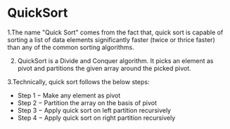 # QuickSort
1.The name "Quick Sort" comes from the fact that, quick sort is capable of sorting a list of data elements 
  significantly faster (twice or thrice faster) than any of the common sorting algorithms.
  
2. QuickSort is a Divide and Conquer algorithm. It picks an element as pivot and partitions the given array around the picked pivot.

3.Technically, quick sort follows the below steps:
  -  Step 1 − Make any element as pivot
  - Step 2 − Partition the array on the basis of pivot
  - Step 3 − Apply quick sort on left partition recursively
  - Step 4 − Apply quick sort on right partition recursively
